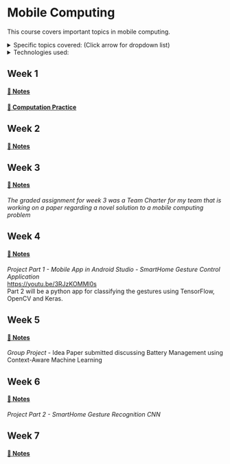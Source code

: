 # Mobile Computing

This course covers important topics in mobile computing. 

<details>
<summary>Specific topics covered: (Click arrow for dropdown list)</summary>

* Mobile programming
* Internet of Things (IoT)
* Edge and cloud computing
* Mobile networking
* Mobile information access
* Adaptive applications enabled by machine learning and AI
* Energy-aware systems
* Location-aware computing
* Mobile security and privacy
</details>

<details>
  <summary>Technologies used:</summary>
  
* Android Application Development
* Java
* Python
* TensorFlow
</details>

## Week 1
#### [📓 Notes](week1-notes.md)
#### [🧮 Computation Practice](computation1.md)

## Week 2
#### [📓 Notes](week2-notes.md)

## Week 3
#### [📓 Notes](week3-notes.md)
*The graded assignment for week 3 was a Team Charter for my team that is working on a paper regarding a novel solution to a mobile computing problem*

## Week 4
#### [📓 Notes](week4-notes.md)
*Project Part 1 - Mobile App in Android Studio - SmartHome Gesture Control Application* \
https://youtu.be/3RJzKOMMl0s \
Part 2 will be a python app for classifying the gestures using TensorFlow, OpenCV and Keras.

## Week 5
#### [📓 Notes](week5-notes.md)
*Group Project* - Idea Paper submitted discussing Battery Management using Context-Aware Machine Learning

## Week 6
#### [📓 Notes](week6-notes.md)
*Project Part 2 - SmartHome Gesture Recognition CNN*

## Week 7 
#### [📓 Notes](week7-notes.md)
